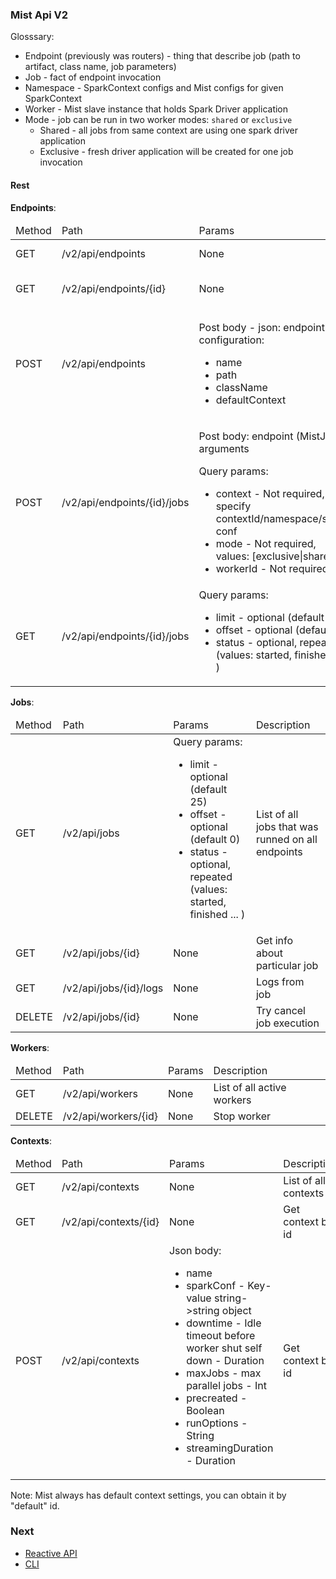 ### Mist Api V2

Glosssary:

- Endpoint (previously was routers) - thing that describe job (path to artifact, class name, job parameters)
- Job - fact of endpoint invocation
- Namespace - SparkContext configs and Mist configs for given SparkContext 
- Worker - Mist slave instance that holds Spark Driver application
- Mode - job can be run in two worker modes: `shared` or `exclusive`
    - Shared - all jobs from same context are using one spark driver application
    - Exclusive - fresh driver application will be created for one job invocation

#### Rest

**Endpoints**:
<table>
  <thead>
    <tr>
      <td>Method</td>
      <td>Path</td>
      <td>Params</td>
      <td>Description</td>
    </tr>
  </thead>
  <tbody>
    <tr>
      <td>GET</td>
      <td>/v2/api/endpoints</td>
      <td>None</td>
      <td>List of all endpoints</td>
    </tr>
    <tr>
      <td>GET</td>
      <td>/v2/api/endpoints/{id}</td>
      <td>None</td>
      <td>Get endpoint by id</td>
    </tr>
    <tr>
      <td>POST</td>
      <td>/v2/api/endpoints</td>
      <td>
        <p>Post body - json: endpoint configuration:
          <ul>
            <li>name</li>
            <li>path</li>
            <li>className</li>
            <li>defaultContext</li>
          </ul>
        </p>
      </td>
      <td>Create endpoint</td>
    </tr>
    <tr>
      <td>POST</td>
      <td>/v2/api/endpoints/{id}/jobs</td>
      <td>
        <p>Post body: endpoint (MistJob) arguments </p>
        <p>Query params:
          <ul>
            <li>context - Not required, specify contextId/namespace/spark conf </li>
            <li>mode - Not required, values: [exclusive|shared]</li>
            <li>workerId - Not required</li>
          </ul>
        </p>
      </td>
      <td>Start job on endpoint</td>
    </tr>
    <tr>
      <td>GET</td>
      <td>/v2/api/endpoints/{id}/jobs</td>
      <td>Query params:
        <ul>
          <li>limit - optional (default 25)</li>
          <li>offset - optional (default 0)</li>
          <li>status - optional, repeated (values: started, finished ... )</li>
        </ul>
      </td>
      <td>List of jobs that was run with given endpoint</td>
    </tr>

  </tbody>
</table>

**Jobs**:
<table>
  <thead>
    <tr>
      <td>Method</td>
      <td>Path</td>
      <td>Params</td>
      <td>Description</td>
    </tr>
  </thead>
  <tbody>
    <tr>
      <td>GET</td>
      <td>/v2/api/jobs</td>
      <td>Query params:
        <ul>
          <li>limit - optional (default 25)</li>
          <li>offset - optional (default 0)</li>
          <li>status - optional, repeated (values: started, finished ... )</li>
        </ul>
      </td>
      <td>List of all jobs that was runned on all endpoints</td>
    </tr>
    <tr>
      <td>GET</td>
      <td>/v2/api/jobs/{id}</td>
      <td>None</td>
      <td>Get info about particular job</td>
    </tr>
    <tr>
      <td>GET</td>
      <td>/v2/api/jobs/{id}/logs</td>
      <td>None</td>
      <td>Logs from job</td>
    </tr>
    <tr>
      <td>DELETE</td>
      <td>/v2/api/jobs/{id}</td>
      <td>None</td>
      <td>Try cancel job execution</td>
    </tr>
  </tbody>
</table>

**Workers**:
<table>
  <thead>
    <tr>
      <td>Method</td>
      <td>Path</td>
      <td>Params</td>
      <td>Description</td>
    </tr>
  </thead>
  <tbody>
    <tr>
      <td>GET</td>
      <td>/v2/api/workers</td>
      <td>None</td>
      <td>List of all active workers</td>
    </tr>
    <tr>
      <td>DELETE</td>
      <td>/v2/api/workers/{id}</td>
      <td>None</td>
      <td>Stop worker</td>
    </tr>
  </tbody>
</table>

**Contexts**:
<table>
  <thead>
    <tr>
      <td>Method</td>
      <td>Path</td>
      <td>Params</td>
      <td>Description</td>
    </tr>
  </thead>
  <tbody>
    <tr>
      <td>GET</td>
      <td>/v2/api/contexts</td>
      <td>None</td>
      <td>List of all contexts</td>
    </tr>
    <tr>
      <td>GET</td>
      <td>/v2/api/contexts/{id}</td>
      <td>None</td>
      <td>Get context by id</td>
    </tr>
    <tr>
      <td>POST</td>
      <td>/v2/api/contexts</td>
      <td>Json body:
        <ul>
          <li>name</li>
          <li>sparkConf - Key-value string->string object</li>
          <li>downtime - Idle timeout before worker shut self down - Duration</li>
          <li>maxJobs - max parallel jobs - Int</li>
          <li>precreated - Boolean</li>
          <li>runOptions - String</li>
          <li>streamingDuration - Duration</li>
        </ul>
      </td>
      <td>Get context by id</td>
    </tr>
  </tbody>
</table>

Note: Mist always has default context settings, you can obtain it by "default" id.



### Next 
- [Reactive API](/docs/reactive_api.md)
- [CLI](/docs/cli.md)
